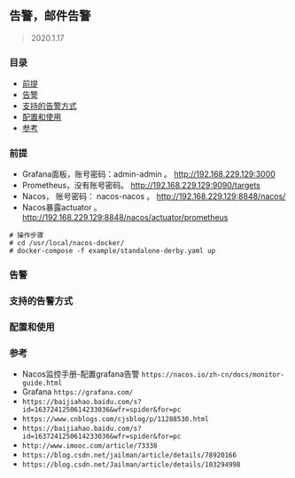 ## 告警，邮件告警

> 2020.1.17

### 目录
* [前提](#前提)
* [告警](#告警)
* [支持的告警方式](#支持的告警方式)
* [配置和使用](#配置和使用)
* [参考](#参考)

### 前提
* Grafana面板，账号密码：admin-admin 。 http://192.168.229.129:3000
* Prometheus，没有账号密码。 http://192.168.229.129:9090/targets
* Nacos， 账号密码： nacos-nacos 。 http://192.168.229.129:8848/nacos/
* Nacos暴露actuator 。 http://192.168.229.129:8848/nacos/actuator/prometheus

```text
# 操作步骤
# cd /usr/local/nacos-docker/
# docker-compose -f example/standalone-derby.yaml up

```



### 告警
### 支持的告警方式
### 配置和使用

### 参考
* Nacos监控手册-配置grafana告警 `https://nacos.io/zh-cn/docs/monitor-guide.html`
* Grafana `https://grafana.com/`
* `https://baijiahao.baidu.com/s?id=1637241250614233036&wfr=spider&for=pc`
* `https://www.cnblogs.com/cjsblog/p/11288530.html`
* `https://baijiahao.baidu.com/s?id=1637241250614233036&wfr=spider&for=pc`
* `http://www.imooc.com/article/73338`
* `https://blog.csdn.net/jailman/article/details/78920166`
* `https://blog.csdn.net/Jailman/article/details/103294998`